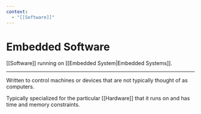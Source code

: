 ```yaml
---
context:
  - "[[Software]]"
---
```


# Embedded Software

[[Software]] running on [[Embedded System|Embedded Systems]].

---

Written to control machines or devices that are not typically thought of as computers.

Typically specialized for the particular [[Hardware]] that it runs on and has time and memory constraints.
